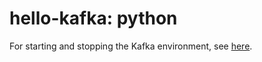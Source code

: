 # hello-kafka: python

For starting and stopping the Kafka environment, see [here](../README.md#start-and-stop-the-kafka-environment).
